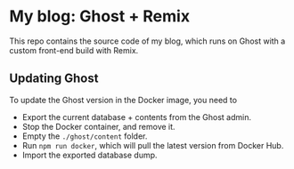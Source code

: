 # My blog: Ghost + Remix

This repo contains the source code of my blog, which runs on Ghost with a custom front-end build with Remix.

## Updating Ghost
To update the Ghost version in the Docker image, you need to
- Export the current database + contents from the Ghost admin.
- Stop the Docker container, and remove it.
- Empty the `./ghost/content` folder.
- Run `npm run docker`, which will pull the latest version from Docker Hub.
- Import the exported database dump.
